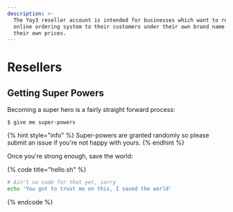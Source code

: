 ```yaml
---
description: >-
  The Yay3 reseller account is intended for businesses which want to re-sell our
  online ordering system to their customers under their own brand name and at
  their own prices.
---
```


# Resellers

## Getting Super Powers

Becoming a super hero is a fairly straight forward process:

```
$ give me super-powers
```

{% hint style="info" %}
 Super-powers are granted randomly so please submit an issue if you're not happy with yours.
{% endhint %}

Once you're strong enough, save the world:

{% code title="hello.sh" %}
```bash
# Ain't no code for that yet, sorry
echo 'You got to trust me on this, I saved the world'
```
{% endcode %}



